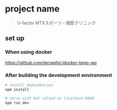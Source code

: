 # project name
> U-factor MTXスポーツ・関節クリニック

## set up
### When using docker
https://github.com/terraphic/docker-lamp-wp

### After building the development environment
```bash
# install dependencies
npm install

# serve with hot reload at localhost:8080
npm run dev
